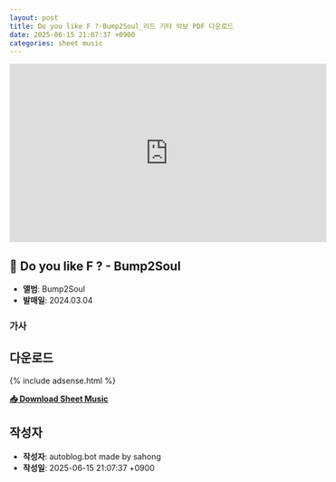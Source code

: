 ```yaml
---
layout: post
title: Do you like F ?-Bump2Soul_리드 기타 악보 PDF 다운로드
date: 2025-06-15 21:07:37 +0900
categories: sheet music
---
```


<iframe width="560" height="315" src="https://www.youtube.com/watch?v=tHMfv6Svv94" frameborder="0" allowfullscreen></iframe>

## 🎵 Do you like F ? - Bump2Soul

- **앨범**: Bump2Soul  
- **발매일**: 2024.03.04  

### 가사



## 다운로드

{% include adsense.html %}

<p><a href="https://drive.google.com/file/d/1EjSormzahMR2fIZNR973JalmEVHo2EuJ/view?usp=drive_link" download><strong>📥 Download Sheet Music</strong></a></p>

## 작성자 
- **작성자**: autoblog.bot made by sahong
- **작성일**: 2025-06-15 21:07:37 +0900
